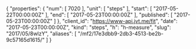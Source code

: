 {
  "properties": {
    "num": [
      7020
    ],
    "unit": [
      "steps"
    ],
    "start": [
      "2017-05-22T00:00:00Z"
    ],
    "end": [
      "2017-05-23T00:00:00Z"
    ],
    "published": [
      "2017-05-23T00:00:00Z"
    ]
  },
  "client_id": "https://www-api.jvt.me/fit",
  "date": "2017-05-23T00:00:00Z",
  "kind": "steps",
  "h": "h-measure",
  "slug": "2017/05/8wlzY",
  "aliases": [
    "/mf2/17e3dbb9-2db3-4513-be2b-9c57165d1615/"
  ]
}
